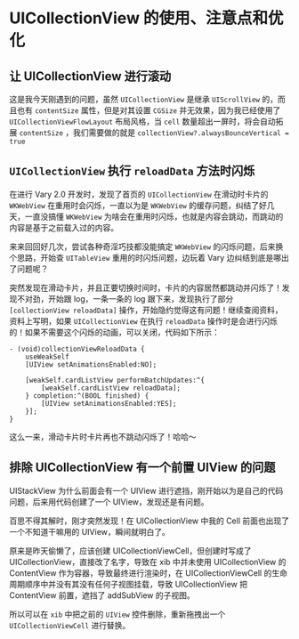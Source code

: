 # UICollectionView 的使用、注意点和优化

## 让 UICollectionView 进行滚动
这是我今天刚遇到的问题，虽然 `UICollectionView` 是继承 `UIScrollView` 的，而且也有 `contentSize` 属性，但是对其设置 `CGSize` 并无效果，因为我已经使用了 `UICollectionViewFlowLayout` 布局风格，当 `cell` 数量超出一屏时，将会自动拓展 `contentSize` ，我们需要做的就是 `collectionView?.alwaysBounceVertical = true` 

## `UICollectionView` 执行 `reloadData` 方法时闪烁
在进行 Vary 2.0 开发时，发现了首页的 `UICollectionView` 在滑动时卡片的 `WKWebView` 在重用时会闪烁，一直以为是 `WKWebView` 的缓存问题，纠结了好几天，一直没搞懂 `WKWebView` 为啥会在重用时闪烁，也就是内容会跳动，而跳动的内容是基于之前载入过的内容。

来来回回好几次，尝试各种奇淫巧技都没能搞定 `WKWebView` 的闪烁问题，后来换个思路，开始查 `UITableView` 重用的时闪烁问题，边玩着 Vary 边纠结到底是哪出了问题呢？

突然发现在滑动卡片，并且正要切换时间时，卡片的内容居然都跳动并闪烁了！发现不对劲，开始跟 log，一条一条的 log 跟下来，发现执行了部分 `[collectionView reloadData]` 操作，开始隐约觉得这有问题！继续查阅资料，资料上写明，如果 `UICollectionView` 在执行 `reloadData` 操作时是会进行闪烁的！如果不需要这个闪烁的动画，可以关闭，代码如下所示：

```Objc
- (void)collectionViewReloadData {
    useWeakSelf
    [UIView setAnimationsEnabled:NO];
    
    [weakSelf.cardListView performBatchUpdates:^{
        [weakSelf.cardListView reloadData];
    } completion:^(BOOL finished) {
        [UIView setAnimationsEnabled:YES];
    }];
}
```

这么一来，滑动卡片时卡片再也不跳动闪烁了！哈哈～

## 排除 UICollectionView 有一个前置 UIView 的问题
UIStackView 为什么前面会有一个 UIView 进行遮挡，刚开始以为是自己的代码问题，后来用代码创建了一个 UIView，发现还是有问题。

百思不得其解时，刚才突然发现！在 UICollectionView 中我的 Cell 前面也出现了一个不知道干嘛用的 UIView，瞬间就明白了。

原来是昨天偷懒了，应该创建 UICollectionViewCell，但创建时写成了 UICollectionView，直接改了名字，导致在 xib 中并未使用 UICollectionView 的 ContentView 作为容器，导致最终进行渲染时，在 UICollectionViewCell 的生命周期顺序中并没有其没有任何子视图挂载，导致 UICollectionView 把 ContentView 前置，遮挡了 addSubView 的子视图。

所以可以在 `xib` 中把之前的 `UIView` 控件删除，重新拖拽出一个 `UICollectionViewCell` 进行替换。